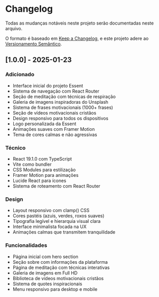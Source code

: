 # Changelog

Todas as mudanças notáveis neste projeto serão documentadas neste arquivo.

O formato é baseado em [Keep a Changelog](https://keepachangelog.com/pt-BR/1.0.0/),
e este projeto adere ao [Versionamento Semântico](https://semver.org/lang/pt-BR/).

## [1.0.0] - 2025-01-23

### Adicionado
- Interface inicial do projeto Essent
- Sistema de navegação com React Router
- Seção de meditação com técnicas de respiração
- Galeria de imagens inspiradoras do Unsplash
- Sistema de frases motivacionais (1000+ frases)
- Seção de vídeos motivacionais cristãos
- Design responsivo para todos os dispositivos
- Logo personalizada da Essent
- Animações suaves com Framer Motion
- Tema de cores calmas e não agressivas

### Técnico
- React 19.1.0 com TypeScript
- Vite como bundler
- CSS Modules para estilização
- Framer Motion para animações
- Lucide React para ícones
- Sistema de roteamento com React Router

### Design
- Layout responsivo com clamp() CSS
- Cores pastéis (azuis, verdes, roxos suaves)
- Tipografia legível e hierarquia visual clara
- Interface minimalista focada na UX
- Animações calmas que transmitem tranquilidade

### Funcionalidades
- Página inicial com hero section
- Seção sobre com informações da plataforma
- Página de meditação com técnicas interativas
- Galeria de imagens em Full HD
- Biblioteca de vídeos motivacionais cristãos
- Sistema de quotes inspiracionais
- Menu responsivo para desktop e mobile
